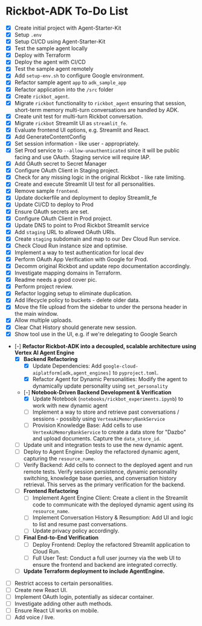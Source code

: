 # Rickbot-ADK To-Do List

- [x] Create initial project with Agent-Starter-Kit
- [x] Setup `.env`
- [x] Setup CI/CD using Agent-Starter-Kit
- [x] Test the sample agent locally
- [x] Deploy with Terraform
- [x] Deploy the agent with CI/CD
- [x] Test the sample agent remotely
- [x] Add `setup-env.sh` to configure Google environment.
- [x] Refactor sample agent `app` to `adk_sample_app`
- [x] Refactor application into the `/src` folder
- [x] Create `rickbot_agent`.
- [x] Migrate `rickbot` functionality to `rickbot_agent` ensuring that session, short-term memory multi-turn conversations are handled by ADK.
- [x] Create unit test for multi-turn Rickbot conversation.
- [x] Migrate `rickbot` Streamlit UI as `streamlit_fe`.
- [x] Evaluate frontend UI options, e.g. Streamlit and React.
- [x] Add GenerateContentConfig
- [x] Set session information - like user - appropriately.
- [x] Set Prod service to `--allow-unauthenticated` since it will be public facing and use OAuth. Staging service will require IAP.
- [x] Add OAuth secret to Secret Manager
- [x] Configure OAuth Client in Staging project.
- [x] Check for any missing logic in the original Rickbot - like rate limiting.
- [x] Create and execute Streamlit UI test for all personalities.
- [x] Remove sample `frontend`.
- [x] Update dockerfile and deployment to deploy Streamlit_fe
- [x] Update CI/CD to deploy to Prod
- [x] Ensure OAuth secrets are set.
- [x] Configure OAuth Client in Prod project.
- [x] Update DNS to point to Prod Rickbot Streamlit service
- [x] Add `staging` URL to allowed OAuth URIs.
- [x] Create `staging` subdomain and map to our Dev Cloud Run service.
- [x] Check Cloud Run instance size and optimise.
- [x] Implement a way to test authentication for local dev
- [x] Perform OAuth App Verification with Google for Prod.
- [x] Decomm original Rickbot and update repo documentation accordingly.
- [x] Investigate mapping domains in Terraform.
- [x] Readme needs a good cover pic.
- [x] Perform project review.
- [x] Refactor logging setup to eliminate duplication.
- [x] Add lifecycle policy to buckets - delete older data.
- [x] Move the file upload from the sidebar to under the persona header in the main window.
- [x] Allow multiple uploads.
- [x] Clear Chat History should generate new session.
- [x] Show tool use in the UI, e.g. if we're delegating to Google Search
- [-] **Refactor Rickbot-ADK into a decoupled, scalable architecture using Vertex AI Agent Engine**
    - [x] **Backend Refactoring**
        - [x] Update Dependencies: Add `google-cloud-aiplatform[adk,agent_engines]` to `pyproject.toml`.
        - [x] Refactor Agent for Dynamic Personalities: Modify the agent to dynamically update personality using `set_personality`
    - [-] **Notebook-Driven Backend Development & Verification**
        - [x] Update Notebook (`notebooks/rickbot_experiments.ipynb`) to work with new dynamic agent
        - [ ] Implement a way to store and retrieve past conversations / sessions - possibly using `VertexAiMemoryBankService`
        - [ ] Provision Knowledge Base: Add cells to use `VertexAiMemoryBankService` to create a data store for "Dazbo" and upload documents. Capture the `data_store_id`.
    - [ ] Update unit and integration tests to use the new dynamic agent.
    - [ ] Deploy to Agent Engine: Deploy the refactored dynamic agent, capturing the `resource_name`.
    - [ ] Verify Backend: Add cells to connect to the deployed agent and run remote tests. Verify session persistence, dynamic personality switching, knowledge base queries, and conversation history retrieval. This serves as the primary verification for the backend.
    - [ ] **Frontend Refactoring**
        - [ ] Implement Agent Engine Client: Create a client in the Streamlit code to communicate with the deployed dynamic agent using its `resource_name`.
        - [ ] Implement Conversation History & Resumption: Add UI and logic to list and resume past conversations.
        - [ ] Update privacy policy accordingly.
    - [ ] **Final End-to-End Verification**
        - [ ] Deploy Frontend: Deploy the refactored Streamlit application to Cloud Run.
        - [ ] Full User Test: Conduct a full user journey via the web UI to ensure the frontend and backend are integrated correctly.
    - [ ] **Update Terraform deployment to include AgentEngine.**
- [ ] Restrict access to certain personalities.
- [ ] Create new React UI.
- [ ] Implement OAuth login, potentially as sidecar container.
- [ ] Investigate adding other auth methods.
- [ ] Ensure React UI works on mobile.
- [ ] Add voice / live.